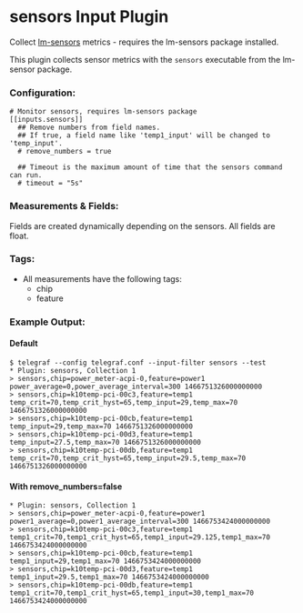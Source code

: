 # sensors Input Plugin

Collect [lm-sensors](https://en.wikipedia.org/wiki/Lm_sensors) metrics - requires the lm-sensors
package installed.

This plugin collects sensor metrics with the `sensors` executable from the lm-sensor package.

### Configuration:
```
# Monitor sensors, requires lm-sensors package
[[inputs.sensors]]
  ## Remove numbers from field names.
  ## If true, a field name like 'temp1_input' will be changed to 'temp_input'.
  # remove_numbers = true

  ## Timeout is the maximum amount of time that the sensors command can run.
  # timeout = "5s"
```

### Measurements & Fields:
Fields are created dynamically depending on the sensors. All fields are float.

### Tags:

- All measurements have the following tags:
    - chip
    - feature

### Example Output:

#### Default
```
$ telegraf --config telegraf.conf --input-filter sensors --test
* Plugin: sensors, Collection 1
> sensors,chip=power_meter-acpi-0,feature=power1 power_average=0,power_average_interval=300 1466751326000000000
> sensors,chip=k10temp-pci-00c3,feature=temp1 temp_crit=70,temp_crit_hyst=65,temp_input=29,temp_max=70 1466751326000000000
> sensors,chip=k10temp-pci-00cb,feature=temp1 temp_input=29,temp_max=70 1466751326000000000
> sensors,chip=k10temp-pci-00d3,feature=temp1 temp_input=27.5,temp_max=70 1466751326000000000
> sensors,chip=k10temp-pci-00db,feature=temp1 temp_crit=70,temp_crit_hyst=65,temp_input=29.5,temp_max=70 1466751326000000000
```

#### With remove_numbers=false
```
* Plugin: sensors, Collection 1
> sensors,chip=power_meter-acpi-0,feature=power1 power1_average=0,power1_average_interval=300 1466753424000000000
> sensors,chip=k10temp-pci-00c3,feature=temp1 temp1_crit=70,temp1_crit_hyst=65,temp1_input=29.125,temp1_max=70 1466753424000000000
> sensors,chip=k10temp-pci-00cb,feature=temp1 temp1_input=29,temp1_max=70 1466753424000000000
> sensors,chip=k10temp-pci-00d3,feature=temp1 temp1_input=29.5,temp1_max=70 1466753424000000000
> sensors,chip=k10temp-pci-00db,feature=temp1 temp1_crit=70,temp1_crit_hyst=65,temp1_input=30,temp1_max=70 1466753424000000000
```
